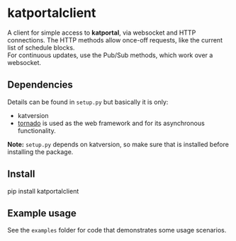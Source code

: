 katportalclient
===============

A client for simple access to **katportal**, via websocket and HTTP connections.
The HTTP methods allow once-off requests, like the current list of schedule blocks.  
For continuous updates, use the Pub/Sub methods, which work over a websocket.

Dependencies
------------
Details can be found in `setup.py` but basically it is only:

- katversion
- [tornado](http://www.tornadoweb.org) is used as the web framework and for its asynchronous functionality.

**Note:** `setup.py` depends on katversion, so make sure that is installed before
installing the package.

Install
-------
pip install katportalclient

Example usage
-------------

See the `examples` folder for code that demonstrates some usage scenarios.
